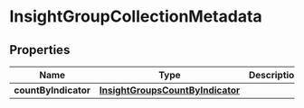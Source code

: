 

# InsightGroupCollectionMetadata


## Properties

| Name | Type | Description | Notes |
|------------ | ------------- | ------------- | -------------|
|**countByIndicator** | [**InsightGroupsCountByIndicator**](InsightGroupsCountByIndicator.md) |  |  |



